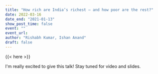 ```yaml
---
title: "How rich are India’s richest – and how poor are the rest?"
date: 2022-03-16
date_end: "2021-01-13"
show_post_time: false
event: ""
event_url: 
author: "Rishabh Kumar, Ishan Anand"
draft: false
---
```


{{< here >}}

I'm really excited to give this talk! Stay tuned for video and slides.
